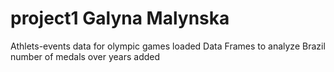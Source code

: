 # project1 Galyna Malynska
Athlets-events data for olympic games loaded
Data Frames to analyze Brazil number of medals over years added 
